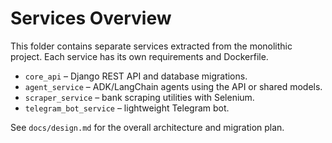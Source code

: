 # Services Overview

This folder contains separate services extracted from the monolithic project.
Each service has its own requirements and Dockerfile.

- `core_api` – Django REST API and database migrations.
- `agent_service` – ADK/LangChain agents using the API or shared models.
- `scraper_service` – bank scraping utilities with Selenium.
- `telegram_bot_service` – lightweight Telegram bot.

See `docs/design.md` for the overall architecture and migration plan.
